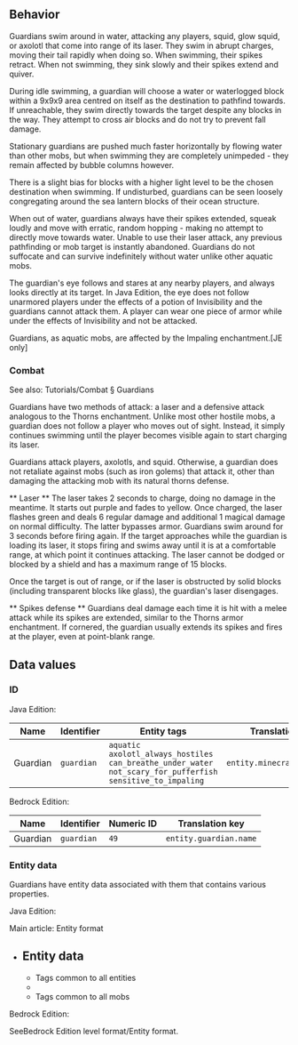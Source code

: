 ## Behavior
Guardians swim around in water, attacking any players, squid, glow squid, or axolotl that come into range of its laser. They swim in abrupt charges, moving their tail rapidly when doing so. When swimming, their spikes retract. When not swimming, they sink slowly and their spikes extend and quiver.

During idle swimming, a guardian will choose a water or waterlogged block within a 9x9x9 area centred on itself as the destination to pathfind towards. If unreachable, they swim directly towards the target despite any blocks in the way. They attempt to cross air blocks and do not try to prevent fall damage.

Stationary guardians are pushed much faster horizontally by flowing water than other mobs, but when swimming they are completely unimpeded - they remain affected by bubble columns however.

There is a slight bias for blocks with a higher light level to be the chosen destination when swimming. If undisturbed, guardians can be seen loosely congregating around the sea lantern blocks of their ocean structure.

When out of water, guardians always have their spikes extended, squeak loudly and move with erratic, random hopping - making no attempt to directly move towards water. Unable to use their laser attack, any previous pathfinding or mob target is instantly abandoned. Guardians do not suffocate and can survive indefinitely without water unlike other aquatic mobs.

The guardian's eye follows and stares at any nearby players, and always looks directly at its target. In Java Edition, the eye does not follow unarmored players under the effects of a potion of Invisibility and the guardians cannot attack them. A player can wear one piece of armor while under the effects of Invisibility and not be attacked.

Guardians, as aquatic mobs, are affected by the Impaling enchantment.‌[JE  only]

### Combat
See also: Tutorials/Combat § Guardians

Guardians have two methods of attack: a laser and a defensive attack analogous to the Thorns enchantment. Unlike most other hostile mobs, a guardian does not follow a player who moves out of sight. Instead, it simply continues swimming until the player becomes visible again to start charging its laser.

Guardians attack players, axolotls, and squid. Otherwise, a guardian does not retaliate against mobs (such as iron golems) that attack it, other than damaging the attacking mob with its natural thorns defense.

** Laser **
The laser takes 2 seconds to charge, doing no damage in the meantime. It starts out purple and fades to yellow. Once charged, the laser flashes green and deals 6 regular damage and additional 1 magical damage on normal difficulty. The latter bypasses armor. Guardians swim around for 3 seconds before firing again. If the target approaches while the guardian is loading its laser, it stops firing and swims away until it is at a comfortable range, at which point it continues attacking. The laser cannot be dodged or blocked by a shield and has a maximum range of 15 blocks.

Once the target is out of range, or if the laser is obstructed by solid blocks (including transparent blocks like glass), the guardian's laser disengages.

** Spikes defense **
Guardians deal damage each time it is hit with a melee attack while its spikes are extended, similar to the Thorns armor enchantment. If cornered, the guardian usually extends its spikes and fires at the player, even at point-blank range.

## Data values
### ID
Java Edition:

| Name     | Identifier | Entity tags                                                                                                                      | Translation key             |
|----------|------------|----------------------------------------------------------------------------------------------------------------------------------|-----------------------------|
| Guardian | `guardian` | `aquatic`<br/>`axolotl_always_hostiles`<br/>`can_breathe_under_water`<br/>`not_scary_for_pufferfish`<br/>`sensitive_to_impaling` | `entity.minecraft.guardian` |

Bedrock Edition:

| Name     | Identifier | Numeric ID | Translation key        |
|----------|------------|------------|------------------------|
| Guardian | `guardian` | `49`       | `entity.guardian.name` |

### Entity data
Guardians have entity data associated with them that contains various properties.

Java Edition:

Main article: Entity format
- Entity data
	- 
	- Tags common to all entities
	- 
	- Tags common to all mobs

Bedrock Edition:

SeeBedrock Edition level format/Entity format.

